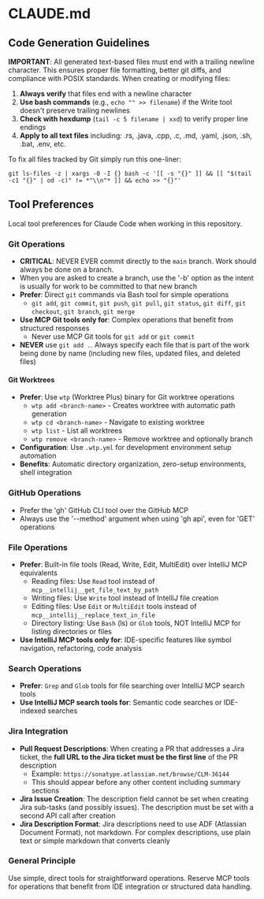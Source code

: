 # CLAUDE.md

## Code Generation Guidelines

**IMPORTANT**: All generated text-based files must end with a trailing newline character. This ensures proper file formatting, better git diffs, and compliance with POSIX standards. When creating or modifying files:

1. **Always verify** that files end with a newline character
2. **Use bash commands** (e.g., `echo "" >> filename`) if the Write tool doesn't preserve trailing newlines
3. **Check with hexdump** (`tail -c 5 filename | xxd`) to verify proper line endings
4. **Apply to all text files** including: .rs, .java, .cpp, .c, .md, .yaml, .json, .sh, .bat, .env, etc.

To fix all files tracked by Git simply run this one-liner:
```
git ls-files -z | xargs -0 -I {} bash -c '[[ -s "{}" ]] && [[ "$(tail -c1 "{}" | od -c)" != *"\\n"* ]] && echo >> "{}"'
```

## Tool Preferences

Local tool preferences for Claude Code when working in this repository.

### Git Operations

- **CRITICAL**: NEVER EVER commit directly to the `main` branch. Work should always be done on a branch.
- When you are asked to create a branch, use the '-b' option as the intent is usually for work to be committed to that
  new branch
- **Prefer**: Direct `git` commands via Bash tool for simple operations
  - `git add`, `git commit`, `git push`, `git pull`, `git status`, `git diff`, `git checkout`, `git branch`, `git merge`
- **Use MCP Git tools only for**: Complex operations that benefit from structured responses
  - Never use MCP Git tools for `git add` or `git commit`
- **NEVER** use `git add .`. Always specify each file that is part of the work being done by name (including new files,
  updated files, and deleted files)

#### Git Worktrees

- **Prefer**: Use `wtp` (Worktree Plus) binary for Git worktree operations
  - `wtp add <branch-name>` - Creates worktree with automatic path generation
  - `wtp cd <branch-name>` - Navigate to existing worktree
  - `wtp list` - List all worktrees
  - `wtp remove <branch-name>` - Remove worktree and optionally branch
- **Configuration**: Use `.wtp.yml` for development environment setup automation
- **Benefits**: Automatic directory organization, zero-setup environments, shell integration

### GitHub Operations

- Prefer the 'gh' GitHub CLI tool over the GitHub MCP
- Always use the '--method' argument when using 'gh api', even for 'GET' operations

### File Operations

- **Prefer**: Built-in file tools (Read, Write, Edit, MultiEdit) over IntelliJ MCP equivalents
  - Reading files: Use `Read` tool instead of `mcp__intellij__get_file_text_by_path`
  - Writing files: Use `Write` tool instead of IntelliJ file creation
  - Editing files: Use `Edit` or `MultiEdit` tools instead of `mcp__intellij__replace_text_in_file`
  - Directory listing: Use `Bash` (ls) or `Glob` tools, NOT IntelliJ MCP for listing directories or files
- **Use IntelliJ MCP tools only for**: IDE-specific features like symbol navigation, refactoring, code analysis

### Search Operations

- **Prefer**: `Grep` and `Glob` tools for file searching over IntelliJ MCP search tools
- **Use IntelliJ MCP search tools for**: Semantic code searches or IDE-indexed searches

### Jira Integration

- **Pull Request Descriptions**: When creating a PR that addresses a Jira ticket, the **full URL to the Jira ticket must be the first line** of the PR description
  - Example: `https://sonatype.atlassian.net/browse/CLM-36144`
  - This should appear before any other content including summary sections
- **Jira Issue Creation**: The description field cannot be set when creating Jira sub-tasks (and possibly issues). The description must be set with a second API call after creation
- **Jira Description Format**: Jira descriptions need to use ADF (Atlassian Document Format), not markdown. For complex descriptions, use plain text or simple markdown that converts cleanly

### General Principle

Use simple, direct tools for straightforward operations. Reserve MCP tools for operations that benefit from IDE integration or structured data handling.

